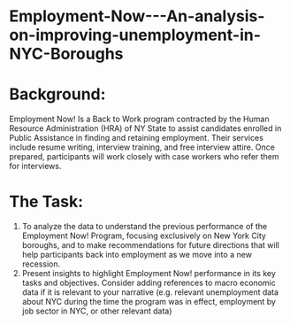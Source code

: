 # Employment-Now---An-analysis-on-improving-unemployment-in-NYC-Boroughs

# Background: 

Employment Now! Is a Back to Work program contracted by the Human Resource
Administration (HRA) of NY State to assist candidates enrolled in Public Assistance in finding and
retaining employment. Their services include resume writing, interview training, and free interview attire.
Once prepared, participants will work closely with case workers who refer them for interviews.


# The Task: 

1. To analyze the data to understand the previous performance of the
Employment Now! Program, focusing exclusively on New York City boroughs, and to make
recommendations for future directions that will help participants back into employment as we move
into a new recession. 
2. Present insights to highlight Employment Now! performance in its key tasks and
objectives. Consider adding references to macro economic data if it is relevant to your narrative (e.g.
relevant unemployment data about NYC during the time the program was in effect, employment by job
sector in NYC, or other relevant data)

